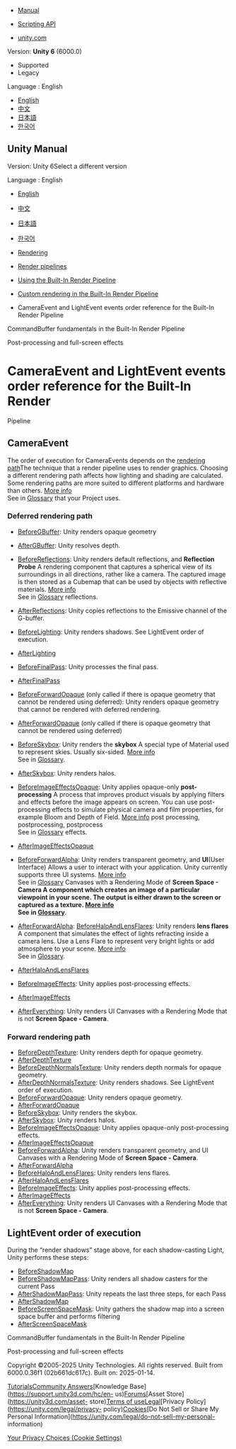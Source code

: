 [](https://docs.unity3d.com)

  * [Manual](../Manual/index.html)
  * [Scripting API](../ScriptReference/index.html)

  * [unity.com](https://unity.com/)

Version: **Unity 6** (6000.0)

  * Supported
  * Legacy

Language : English

  * [English](/Manual/GraphicsCommandBuffers-order.html)
  * [中文](/cn/current/Manual/GraphicsCommandBuffers-order.html)
  * [日本語](/ja/current/Manual/GraphicsCommandBuffers-order.html)
  * [한국어](/kr/current/Manual/GraphicsCommandBuffers-order.html)

[](https://docs.unity3d.com)

## Unity Manual

Version: Unity 6Select a different version

Language : English

  * [English](/Manual/GraphicsCommandBuffers-order.html)
  * [中文](/cn/current/Manual/GraphicsCommandBuffers-order.html)
  * [日本語](/ja/current/Manual/GraphicsCommandBuffers-order.html)
  * [한국어](/kr/current/Manual/GraphicsCommandBuffers-order.html)

  * [Rendering](rendering-and-post-processing.html)
  * [Render pipelines](render-pipelines.html)
  * [Using the Built-In Render Pipeline](built-in-render-pipeline.html)
  * [Custom rendering in the Built-In Render Pipeline](GraphicsCommandBuffers-landing.html)
  * CameraEvent and LightEvent events order reference for the Built-In Render Pipeline

[](GraphicsCommandBuffers.html)

CommandBuffer fundamentals in the Built-In Render Pipeline

[](post-processing-and-full-screen-effects.html)

Post-processing and full-screen effects

# CameraEvent and LightEvent events order reference for the Built-In Render
Pipeline

## CameraEvent

The order of execution for CameraEvents depends on the [rendering
path](RenderingPaths.html)The technique that a render pipeline uses to render
graphics. Choosing a different rendering path affects how lighting and shading
are calculated. Some rendering paths are more suited to different platforms
and hardware than others. [More info](RenderingPaths.html)  
See in [Glossary](Glossary.html#RenderingPath) that your Project uses.

### Deferred rendering path

  * [BeforeGBuffer](https://docs.unity3d.com/ScriptReference/Rendering.CameraEvent.BeforeGBuffer.html): Unity renders opaque geometry
  * [AfterGBuffer](https://docs.unity3d.com/ScriptReference/Rendering.CameraEvent.AfterGBuffer.html): Unity resolves depth.
  * [BeforeReflections](https://docs.unity3d.com/ScriptReference/Rendering.CameraEvent.BeforeReflections.html): Unity renders default reflections, and **Reflection Probe** A rendering component that captures a spherical view of its surroundings in all directions, rather like a camera. The captured image is then stored as a Cubemap that can be used by objects with reflective materials. [More info](class-ReflectionProbe.html)  
See in [Glossary](Glossary.html#ReflectionProbe) reflections.

  * [AfterReflections](https://docs.unity3d.com/ScriptReference/Rendering.CameraEvent.AfterReflections.html): Unity copies reflections to the Emissive channel of the G-buffer.
  * [BeforeLighting](https://docs.unity3d.com/ScriptReference/Rendering.CameraEvent.BeforeLighting.html): Unity renders shadows. See LightEvent order of execution.
  * [AfterLighting](https://docs.unity3d.com/ScriptReference/Rendering.CameraEvent.AfterLighting.html)
  * [BeforeFinalPass](https://docs.unity3d.com/ScriptReference/Rendering.CameraEvent.BeforeFinalPass.html): Unity processes the final pass.
  * [AfterFinalPass](https://docs.unity3d.com/ScriptReference/Rendering.CameraEvent.AfterFinalPass.html)
  * [BeforeForwardOpaque](https://docs.unity3d.com/ScriptReference/Rendering.CameraEvent.BeforeForwardOpaque.html) (only called if there is opaque geometry that cannot be rendered using deferred): Unity renders opaque geometry that cannot be rendered with deferred rendering.
  * [AfterForwardOpaque](https://docs.unity3d.com/ScriptReference/Rendering.CameraEvent.AfterForwardOpaque.html) (only called if there is opaque geometry that cannot be rendered using deferred)
  * [BeforeSkybox](https://docs.unity3d.com/ScriptReference/Rendering.CameraEvent.BeforeSkybox.html): Unity renders the **skybox** A special type of Material used to represent skies. Usually six-sided. [More info](sky-landing.html)  
See in [Glossary](Glossary.html#Skybox).

  * [AfterSkybox](https://docs.unity3d.com/ScriptReference/Rendering.CameraEvent.AfterSkybox.html): Unity renders halos.
  * [BeforeImageEffectsOpaque](https://docs.unity3d.com/ScriptReference/Rendering.CameraEvent.BeforeImageEffectsOpaque.html): Unity applies opaque-only **post-processing** A process that improves product visuals by applying filters and effects before the image appears on screen. You can use post-processing effects to simulate physical camera and film properties, for example Bloom and Depth of Field. [More info](PostProcessingOverview.html) post processing, postprocessing, postprocess  
See in [Glossary](Glossary.html#post-processing) effects.

  * [AfterImageEffectsOpaque](https://docs.unity3d.com/ScriptReference/Rendering.CameraEvent.AfterImageEffectsOpaque.html)
  * [BeforeForwardAlpha](https://docs.unity3d.com/ScriptReference/Rendering.CameraEvent.BeforeForwardAlpha.html): Unity renders transparent geometry, and **UI**(User Interface) Allows a user to interact with your application. Unity currently supports three UI systems. [More info](UI-system-compare.html)  
See in [Glossary](Glossary.html#UI) Canvases with a Rendering Mode of **Screen
Space -**Camera** A component which creates an image of a particular viewpoint
in your scene. The output is either drawn to the screen or captured as a
texture. [More info](CamerasOverview.html)  
See in [Glossary](Glossary.html#Camera)**.

  * [AfterForwardAlpha](https://docs.unity3d.com/ScriptReference/Rendering.CameraEvent.AfterForwardAlpha.html): [BeforeHaloAndLensFlares](https://docs.unity3d.com/ScriptReference/Rendering.CameraEvent.BeforeHaloAndLensFlares.html): Unity renders **lens flares** A component that simulates the effect of lights refracting inside a camera lens. Use a Lens Flare to represent very bright lights or add atmosphere to your scene. [More info](class-LensFlare.html)  
See in [Glossary](Glossary.html#LensFlare).

  * [AfterHaloAndLensFlares](https://docs.unity3d.com/ScriptReference/Rendering.CameraEvent.AfterHaloAndLensFlares.html)
  * [BeforeImageEffects](https://docs.unity3d.com/ScriptReference/Rendering.CameraEvent.BeforeImageEffects.html): Unity applies post-processing effects.
  * [AfterImageEffects](https://docs.unity3d.com/ScriptReference/Rendering.CameraEvent.AfterImageEffects.html)
  * [AfterEverything](https://docs.unity3d.com/ScriptReference/Rendering.CameraEvent.AfterEverything.html): Unity renders UI Canvases with a Rendering Mode that is not **Screen Space - Camera**.

### Forward rendering path

  * [BeforeDepthTexture](https://docs.unity3d.com/ScriptReference/Rendering.CameraEvent.BeforeDepthTexture.html): Unity renders depth for opaque geometry.
  * [AfterDepthTexture](https://docs.unity3d.com/ScriptReference/Rendering.CameraEvent.AfterDepthTexture.html)
  * [BeforeDepthNormalsTexture](https://docs.unity3d.com/ScriptReference/Rendering.CameraEvent.BeforeDepthNormalsTexture.html): Unity renders depth normals for opaque geometry.
  * [AfterDepthNormalsTexture](https://docs.unity3d.com/ScriptReference/Rendering.CameraEvent.AfterDepthNormalsTexture.html): Unity renders shadows. See LightEvent order of execution.
  * [BeforeForwardOpaque](https://docs.unity3d.com/ScriptReference/Rendering.CameraEvent.BeforeForwardOpaque.html): Unity renders opaque geometry.
  * [AfterForwardOpaque](https://docs.unity3d.com/ScriptReference/Rendering.CameraEvent.AfterForwardOpaque.html)
  * [BeforeSkybox](https://docs.unity3d.com/ScriptReference/Rendering.CameraEvent.BeforeSkybox.html): Unity renders the skybox.
  * [AfterSkybox](https://docs.unity3d.com/ScriptReference/Rendering.CameraEvent.AfterSkybox.html): Unity renders halos.
  * [BeforeImageEffectsOpaque](https://docs.unity3d.com/ScriptReference/Rendering.CameraEvent.BeforeImageEffectsOpaque.html): Unity applies opaque-only post-processing effects.
  * [AfterImageEffectsOpaque](https://docs.unity3d.com/ScriptReference/Rendering.CameraEvent.AfterImageEffectsOpaque.html)
  * [BeforeForwardAlpha](https://docs.unity3d.com/ScriptReference/Rendering.CameraEvent.BeforeForwardAlpha.html): Unity renders transparent geometry, and UI Canvases with a Rendering Mode of **Screen Space - Camera**.
  * [AfterForwardAlpha](https://docs.unity3d.com/ScriptReference/Rendering.CameraEvent.AfterForwardAlpha.html)
  * [BeforeHaloAndLensFlares](https://docs.unity3d.com/ScriptReference/Rendering.CameraEvent.BeforeHaloAndLensFlares.html): Unity renders lens flares.
  * [AfterHaloAndLensFlares](https://docs.unity3d.com/ScriptReference/Rendering.CameraEvent.AfterHaloAndLensFlares.html)
  * [BeforeImageEffects](https://docs.unity3d.com/ScriptReference/Rendering.CameraEvent.BeforeImageEffects.html): Unity applies post-processing effects.
  * [AfterImageEffects](https://docs.unity3d.com/ScriptReference/Rendering.CameraEvent.AfterImageEffects.html)
  * [AfterEverything](https://docs.unity3d.com/ScriptReference/Rendering.CameraEvent.AfterEverything.html): Unity renders UI Canvases with a Rendering Mode that is not **Screen Space - Camera**.

## LightEvent order of execution

During the “render shadows” stage above, for each shadow-casting Light, Unity
performs these steps:

  * [BeforeShadowMap](../ScriptReference/Rendering.LightEvent.BeforeShadowMap.html)
  * [BeforeShadowMapPass](../ScriptReference/Rendering.LightEvent.BeforeShadowMapPass.html): Unity renders all shadow casters for the current Pass
  * [AfterShadowMapPass](../ScriptReference/Rendering.LightEvent.AfterShadowMapPass.html): Unity repeats the last three steps, for each Pass
  * [AfterShadowMap](../ScriptReference/Rendering.LightEvent.AfterShadowMap.html)
  * [BeforeScreenSpaceMask](../ScriptReference/Rendering.LightEvent.BeforeScreenSpaceMask.html): Unity gathers the shadow map into a screen space buffer and performs filtering
  * [AfterScreenSpaceMask](../ScriptReference/Rendering.LightEvent.AfterScreenSpaceMask.html)

[](GraphicsCommandBuffers.html)

CommandBuffer fundamentals in the Built-In Render Pipeline

[](post-processing-and-full-screen-effects.html)

Post-processing and full-screen effects

Copyright ©2005-2025 Unity Technologies. All rights reserved. Built from
6000.0.36f1 (02b661dc617c). Built on: 2025-01-14.

[Tutorials](https://learn.unity.com/)[Community
Answers](https://answers.unity3d.com)[Knowledge
Base](https://support.unity3d.com/hc/en-
us)[Forums](https://forum.unity3d.com)[Asset Store](https://unity3d.com/asset-
store)[Terms of
use](https://docs.unity3d.com/Manual/TermsOfUse.html)[Legal](https://unity.com/legal)[Privacy
Policy](https://unity.com/legal/privacy-
policy)[Cookies](https://unity.com/legal/cookie-policy)[Do Not Sell or Share
My Personal Information](https://unity.com/legal/do-not-sell-my-personal-
information)

[Your Privacy Choices (Cookie Settings)](javascript:void\(0\);)

